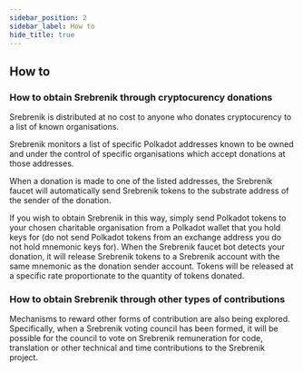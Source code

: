 ```yaml
---
sidebar_position: 2
sidebar_label: How to
hide_title: true
---
```


## How to

### How to obtain Srebrenik through cryptocurency donations

Srebrenik is distributed at no cost to anyone who donates cryptocurency to a list of known organisations.

Srebrenik monitors a list of specific Polkadot addresses known to be owned and under the control of specific organisations which accept donations at those addresses.

When a donation is made to one of the listed addresses, the Srebrenik faucet will automatically send Srebrenik tokens to the substrate address of the sender of the donation.

If you wish to obtain Srebrenik in this way, simply send Polkadot tokens to your chosen charitable organisation from a Polkadot wallet that you hold keys for (do not send Polkadot tokens from an exchange address you do not hold mnemonic keys for). When the Srebrenik faucet bot detects your donation, it will release Srebrenik tokens to a Srebrenik account with the same mnemonic as the donation sender account. Tokens will be released at a specific rate proportionate to the quantity of tokens donated.

### How to obtain Srebrenik through other types of contributions

Mechanisms to reward other forms of contribution are also being explored. Specifically, when a Srebrenik voting council has been formed, it will be possible for the council to vote on Srebrenik remuneration for code, translation or other technical and time contributions to the Srebrenik project.

